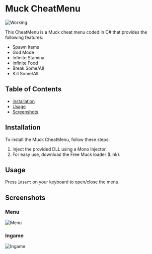 # Muck CheatMenu

![Working](https://img.shields.io/badge/Status-Working-brightgreen)

This CheatMenu is a Muck cheat menu coded in C# that provides the following features:
- Spawn Items
- God Mode
- Infinite Stamina
- Infinite Food
- Break Some/All
- Kill Some/All

## Table of Contents

- [Installation](#installation)
- [Usage](#usage)
- [Screenshots](#screenshots)

## Installation

To install the Muck CheatMenu, follow these steps:

1. Inject the provided DLL using a Mono Injector.
2. For easy use, download the Free Muck loader (Link).

## Usage

Press `Insert` on your keyboard to open/close the menu.

## Screenshots

### Menu
![Menu](https://i.imgur.com/KryFzS5.png)

### Ingame
![Ingame](https://i.imgur.com/fuaAR7M.png)

